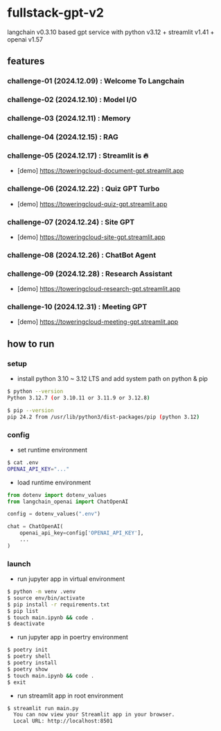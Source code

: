 # fullstack-gpt-v2
langchain v0.3.10 based gpt service with python v3.12 + streamlit v1.41 + openai v1.57


## features

### challenge-01 (2024.12.09) : Welcome To Langchain
### challenge-02 (2024.12.10) : Model I/O
### challenge-03 (2024.12.11) : Memory
### challenge-04 (2024.12.15) : RAG
### challenge-05 (2024.12.17) : Streamlit is 🔥
-   [demo] https://toweringcloud-document-gpt.streamlit.app
### challenge-06 (2024.12.22) : Quiz GPT Turbo
-   [demo] https://toweringcloud-quiz-gpt.streamlit.app
### challenge-07 (2024.12.24) : Site GPT
-   [demo] https://toweringcloud-site-gpt.streamlit.app
### challenge-08 (2024.12.26) : ChatBot Agent
### challenge-09 (2024.12.28) : Research Assistant
-   [demo] https://toweringcloud-research-gpt.streamlit.app
### challenge-10 (2024.12.31) : Meeting GPT
-   [demo] https://toweringcloud-meeting-gpt.streamlit.app


## how to run

### setup

-   install python 3.10 ~ 3.12 LTS and add system path on python & pip

```sh
$ python --version
Python 3.12.7 (or 3.10.11 or 3.11.9 or 3.12.8)

$ pip --version
pip 24.2 from /usr/lib/python3/dist-packages/pip (python 3.12)
```

### config

-   set runtime environment

```sh
$ cat .env
OPENAI_API_KEY="..."
```

-   load runtime environment

```python
from dotenv import dotenv_values
from langchain_openai import ChatOpenAI

config = dotenv_values(".env")

chat = ChatOpenAI(
    openai_api_key=config['OPENAI_API_KEY'],
    ...
)
```

### launch

-   run jupyter app in virtual environment

```sh
$ python -m venv .venv
$ source env/bin/activate
$ pip install -r requirements.txt
$ pip list
$ touch main.ipynb && code .
$ deactivate
```

-   run jupyter app in poertry environment

```sh
$ poetry init
$ poetry shell
$ poetry install
$ poetry show
$ touch main.ipynb && code .
$ exit
```

-   run streamlit app in root environment

```sh
$ streamlit run main.py
  You can now view your Streamlit app in your browser.
  Local URL: http://localhost:8501
```
